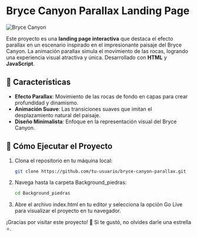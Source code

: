 # Bryce Canyon Parallax Landing Page

![Bryce Canyon](Images_Piedras/landin-page.png)

Este proyecto es una **landing page interactiva** que destaca el efecto parallax en un escenario inspirado en el impresionante paisaje del Bryce Canyon. La animación parallax simula el movimiento de las rocas, logrando una experiencia visual atractiva y única. Desarrollado con **HTML** y **JavaScript**.

## 🚀 Características

- **Efecto Parallax**: Movimiento de las rocas de fondo en capas para crear profundidad y dinamismo.
- **Animación Suave**: Las transiciones suaves que imitan el desplazamiento natural del paisaje.
- **Diseño Minimalista**: Enfoque en la representación visual del Bryce Canyon.

## 🚀 Cómo Ejecutar el Proyecto
1. Clona el repositorio en tu máquina local:
    ```bash
    git clone https://github.com/tu-usuario/bryce-canyon-parallax.git

2. Navega hasta la carpeta Background_piedras:
   ```bash
   cd Background_piedras
   
3. Abre el archivo index.html en tu editor y selecciona la opción Go Live para visualizar el proyecto en tu navegador.

¡Gracias por visitar este proyecto! 🎉 Si te gustó, no olvides darle una estrella ⭐.
